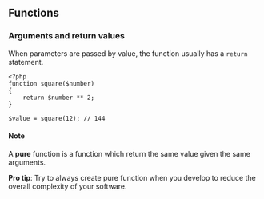 ## Functions

### Arguments and return values

When parameters are passed by value, the function usually has a `return` statement.

```
<?php
function square($number)
{
    return $number ** 2;
}

$value = square(12); // 144
```

#### Note

A **pure** function is a function which return the same value given the same arguments.

**Pro tip**: Try to always create pure function when you develop to reduce the overall complexity of your software.
